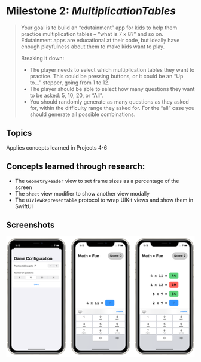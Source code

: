 # Milestone 2: *MultiplicationTables*

> Your goal is to build an “edutainment” app for kids to help them practice multiplication tables – “what is 7 x 8?” and so on. Edutainment apps are educational at their code, but ideally have enough playfulness about them to make kids want to play.
> 
> Breaking it down:
> 
> - The player needs to select which multiplication tables they want to practice. This could be pressing buttons, or it could be an “Up to…” stepper, going from 1 to 12.
> - The player should be able to select how many questions they want to be asked: 5, 10, 20, or “All”.
> - You should randomly generate as many questions as they asked for, within the difficulty range they asked for. For the “all” case you should generate all possible combinations.


## Topics

Applies concepts learned in Projects 4-6


## Concepts learned through research:

- The `GeometryReader` view to set frame sizes as a percentage of the screen
- The `sheet` view modifier to show another view modally
- The `UIViewRepresentable` protocol to wrap UIKit views and show them in SwiftUI


## Screenshots

![Screenshots](Screenshots/Combined.png)